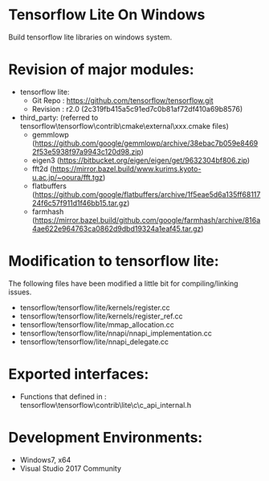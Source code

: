 # Tensorflow Lite On Windows

Build tensorflow lite libraries on windows system.

# Revision of major modules:
  - tensorflow lite:
    - Git Repo : https://github.com/tensorflow/tensorflow.git
    - Revision : r2.0 (2c319fb415a5c91ed7c0b81af72df410a69b8576)
  - third_party: (referred to tensorflow\tensorflow\contrib\cmake\external\xxx.cmake files)
    - gemmlowp (https://github.com/google/gemmlowp/archive/38ebac7b059e84692f53e5938f97a9943c120d98.zip)
    - eigen3 (https://bitbucket.org/eigen/eigen/get/9632304bf806.zip)
    - fft2d (https://mirror.bazel.build/www.kurims.kyoto-u.ac.jp/~ooura/fft.tgz)
    - flatbuffers (https://github.com/google/flatbuffers/archive/1f5eae5d6a135ff6811724f6c57f911d1f46bb15.tar.gz)
    - farmhash (https://mirror.bazel.build/github.com/google/farmhash/archive/816a4ae622e964763ca0862d9dbd19324a1eaf45.tar.gz)

# Modification to tensorflow lite: 
  The following files have been modified a little bit for compiling/linking issues.
  - tensorflow/tensorflow/lite/kernels/register.cc
  - tensorflow/tensorflow/lite/kernels/register_ref.cc
  - tensorflow/tensorflow/lite/mmap_allocation.cc
  - tensorflow/tensorflow/lite/nnapi/nnapi_implementation.cc
  - tensorflow/tensorflow/lite/nnapi_delegate.cc

# Exported interfaces:
  - Functions that defined in : tensorflow\tensorflow\contrib\lite\c\c_api_internal.h

# Development Environments:
  - Windows7, x64
  - Visual Studio 2017 Community
